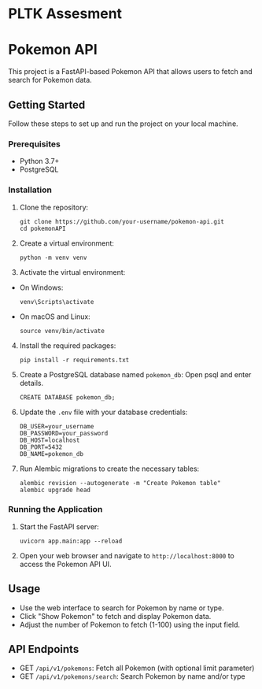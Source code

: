 # PLTK Assesment

# Pokemon API

This project is a FastAPI-based Pokemon API that allows users to fetch and search for Pokemon data.

## Getting Started

Follow these steps to set up and run the project on your local machine.

### Prerequisites

- Python 3.7+
- PostgreSQL

### Installation

1. Clone the repository:
   ```
   git clone https://github.com/your-username/pokemon-api.git
   cd pokemonAPI
3. Create a virtual environment:
   ```
   python -m venv venv
5. Activate the virtual environment:
- On Windows:
  ```
  venv\Scripts\activate
  ```
- On macOS and Linux:
  ```
  source venv/bin/activate
  ```

4. Install the required packages:
   ```
   pip install -r requirements.txt
6. Create a PostgreSQL database named `pokemon_db`:
   Open psql and enter details.
   ```
   CREATE DATABASE pokemon_db;
8. Update the `.env` file with your database credentials:
   ```
   DB_USER=your_username
   DB_PASSWORD=your_password
   DB_HOST=localhost
   DB_PORT=5432
   DB_NAME=pokemon_db
10. Run Alembic migrations to create the necessary tables:
    ```
    alembic revision --autogenerate -m "Create Pokemon table"
    alembic upgrade head

### Running the Application

1. Start the FastAPI server:
   ```
   uvicorn app.main:app --reload
3. Open your web browser and navigate to `http://localhost:8000` to access the Pokemon API UI.

## Usage

- Use the web interface to search for Pokemon by name or type.
- Click "Show Pokemon" to fetch and display Pokemon data.
- Adjust the number of Pokemon to fetch (1-100) using the input field.

## API Endpoints

- GET `/api/v1/pokemons`: Fetch all Pokemon (with optional limit parameter)
- GET `/api/v1/pokemons/search`: Search Pokemon by name and/or type
